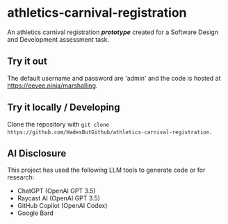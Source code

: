 # athletics-carnival-registration
An athletics carnival registration ***prototype*** created for a Software Design and Development assessment task.

## Try it out
The default username and password are 'admin' and the code is hosted at https://eevee.ninja/marshalling.

## Try it locally / Developing
Clone the repository with `git clone https://github.com/HadesButGithub/athletics-carnival-registration`.

## AI Disclosure
This project has used the following LLM tools to generate code or for research:
* ChatGPT (OpenAI GPT 3.5)
* Raycast AI (OpenAI GPT 3.5)
* GitHub Copilot (OpenAI Codex)
* Google Bard
